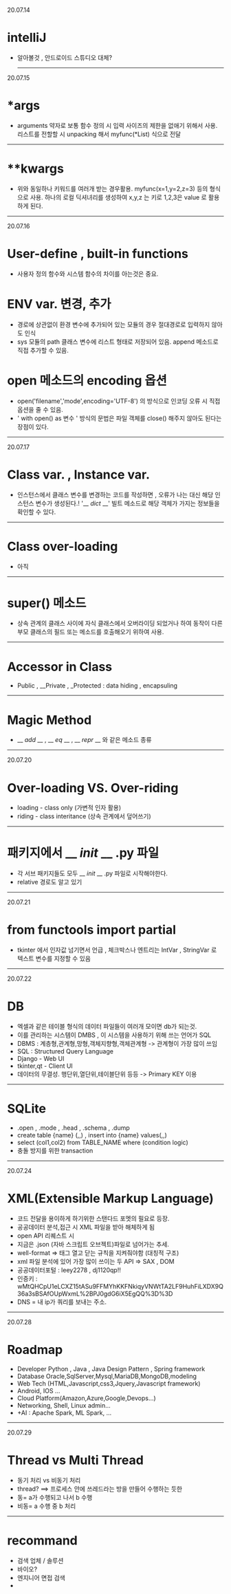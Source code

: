 20.07.14
# __intelliJ__  
* 알아볼것 , 안드로이드 스튜디오 대체?  
  ***
20.07.15
# __*args__  
* arguments 약자로 보통 함수 정의 시 입력 사이즈의 제한을 없애기 위해서 사용. 리스트를 전할할 시 unpacking 해서 myfunc(*List) 식으로 전달
***
# __**kwargs__  
* 위와 동일하나 키워드를 여러개 받는 경우활용. myfunc(x=1,y=2,z=3) 등의 형식으로 사용. 하나의 로컬 딕셔녀리를 생성하여 x,y,z 는 키로 1,2,3은 value 로 활용하게 된다.  
***
20.07.16
# __User-define , built-in functions__  
* 사용자 정의 함수와 시스템 함수의 차이를 아는것은 중요.  
# __ENV var. 변경, 추가__  
* 경로에 상관없이 환경 변수에 추가되어 있는 모듈의 경우 절대경로로 입력하지 않아도 인식  
* sys 모듈의 path 클래스 변수에 리스트 형태로 저장되어 있음. append 메소드로 직접 추가할 수 있음.
# __open 메소드의 encoding 옵션__  
* open('filename','mode',encoding='UTF-8') 의 방식으로 인코딩 오류 시 직접 옵션을 줄 수 있음.
* ' with open() as 변수 ' 방식의 문법은 파일 객체를 close() 해주지 않아도 된다는 장점이 있다.  
***
20.07.17
# __Class var. , Instance var.__  
* 인스턴스에서 클래스 변수를 변경하는 코드를 작성하면 , 오류가 나는 대신 해당 인스턴스 변수가 생성된다.! '__ _dict_ __' 빌트 메소드로 해당 객체가 가지는 정보들을 확인할 수 있다. 
***
# __Class over-loading__  
* 아직
***
# __super() 메소드__  
* 상속 관계의 클래스 사이에 자식 클래스에서 오버라이딩 되었거나 하여 동작이 다른 부모 클래스의 필드 또는 메소드를 호출해오기 위하여 사용.
***
# __Accessor in Class__  
* Public , __Private , _Protected : data hiding , encapsuling
***
# __Magic Method__  
* __ _add_ __ , __ _eq_ __ , __ _repr_ __ 와 같은 메소드 종류
***
20.07.20
# __Over-loading VS. Over-riding__  
* loading - class only (가변적 인자 활용)
* riding - class interitance (상속 관계에서 덮어쓰기)
***
# __패키지에서 __ _init_ __ .py 파일__  
* 각 서브 패키지들도 모두 __ _init_ __ .py 파일로 시작해야한다.
* relative 경로도 알고 있기
***
20.07.21
# __from functools import partial__  
* tkinter 에서 인자값 넘기면서 언급 , 체크박스나 엔트리는 IntVar , StringVar 로 텍스트 변수를 지정할 수 있음
***
20.07.22
# __DB__  
* 엑셀과 같은 테이블 형식의 데이터 파일들이 여러개 모이면 db가 되는것.
* 이를 관리하는 시스템이 DMBS , 이 시스템을 사용하기 위해 쓰는 언어가 SQL
* DBMS : 계층형,관계형,망형,객체지향형,객체관계형 -> 관계형이 가장 많이 쓰임
* SQL : Structured Query Language
* Django - Web UI
* tkinter,qt - Client UI
* 데이터의 무결성. 행단위,열단위,테이블단위 등등 -> Primary KEY 이용
***
# __SQLite__  
* .open , .mode , .head , .schema , .dump
* create table {name} (,,) , insert into {name} values(,,)
* select (col1,col2) from TABLE_NAME where (condition logic)
* 충돌 방지를 위한 transaction
***
20.07.24
# __XML(Extensible Markup Language)__  
* 코드 전달을 용이하게 하기위한 스탠다드 포멧의 필요로 등장.
* 공공데이터 분석,접근 시 XML 파일을 받아 해체하게 됨
* open API 리퀘스트 시 
* 지금은 .json (자바 스크립트 오브젝트)파일로 넘어가는 추세.
* well-format => 태그 열고 닫는 규칙을 지켜줘야함 (대칭적 구조)
* xml 파일 분석에 있어 가장 많이 쓰이는 두 API => SAX , DOM
* 공공데이터포털 : leey2278 , dj1120qp!!
* 인증키 : wMtQHCpU1eLCXZ15tASu9FFMYhKKFNkiqyVNWtTA2LF9HuhFiLXDX9Q36a3sBSAfOUpWxmL%2BPJ0gdG6iX5EgQQ%3D%3D
* DNS = 내 ip가 쿼리를 보내는 주소.
***
20.07.28
# __Roadmap__  
* Developer Python , Java , Java Design Pattern , Spring framework
* Database Oracle,SqlServer,Mysql,MariaDB,MongoDB,modeling
* Web Tech (HTML,Javascript,css3,Jquery,Javascript framework)
* Android, IOS ...
* Cloud Platform(Amazon,Azure,Google,Devops...)
* Networking, Shell, Linux admin...
* +AI : Apache Spark, ML Spark, ...
***
20.07.29
# __Thread vs Multi Thread__
* 동기 처리 vs 비동기 처리
* thread? ==> 프로세스 안에 쓰레드라는 방을 만들어 수행하는 듯한
* 동= a가 수행되고 나서 b 수행
* 비동= a 수행 중 b 처리
***
# __recommand__
* 검색 업체 / 솔루션
* 바이오? 
* 엔지니어 면접 검색
* 